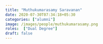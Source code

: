 ```yaml
---
title: "Muthukumarasamy Saravanan"
date: 2020-07-30T07:34:18+05:30
categories: ["alumni"]
image: /images/people/muthukumarasamy.png
roles:  ["Dual Degree"]
draft: false
---
```

